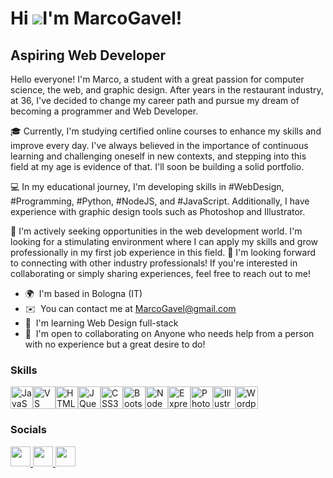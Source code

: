 Hi ![](https://user-images.githubusercontent.com/18350557/176309783-0785949b-9127-417c-8b55-ab5a4333674e.gif)I'm MarcoGavel!
=====================================================================================================================================

Aspiring Web Developer
----------------------

Hello everyone! I'm Marco, a student with a great passion for computer science, the web, and graphic design. After years in the restaurant industry, at 36, I've decided to change my career path and pursue my dream of becoming a programmer and Web Developer. 

🎓 Currently, I'm studying certified online courses to enhance my skills and improve every day. I've always believed in the importance of continuous learning and challenging oneself in new contexts, and stepping into this field at my age is evidence of that. I'll soon be building a solid portfolio. 

💻 In my educational journey, I'm developing skills in #WebDesign, #Programming, #Python, #NodeJS, and #JavaScript. Additionally, I have experience with graphic design tools such as Photoshop and Illustrator. 

🌟 I'm actively seeking opportunities in the web development world. I'm looking for a stimulating environment where I can apply my skills and grow professionally in my first job experience in this field. 🔗 I'm looking forward to connecting with other industry professionals! If you're interested in collaborating or simply sharing experiences, feel free to reach out to me!

* 🌍  I'm based in Bologna (IT)
* ✉️  You can contact me at [MarcoGavel@gmail.com](mailto:MarcoGavel@gmail.com)
* 🧠  I'm learning Web Design full-stack
* 🤝  I'm open to collaborating on Anyone who needs help from a person with no experience but a great desire to do!

### Skills


<p align="left">
<a href="https://developer.mozilla.org/en-US/docs/Web/JavaScript" target="_blank" rel="noreferrer"><img src="https://raw.githubusercontent.com/danielcranney/readme-generator/main/public/icons/skills/javascript-colored.svg" width="36" height="36" alt="JavaScript" /></a><a href="https://code.visualstudio.com/" target="_blank" rel="noreferrer"><img src="https://raw.githubusercontent.com/danielcranney/readme-generator/main/public/icons/skills/visualstudiocode.svg" width="36" height="36" alt="VS Code" /></a><a href="https://developer.mozilla.org/en-US/docs/Glossary/HTML5" target="_blank" rel="noreferrer"><img src="https://raw.githubusercontent.com/danielcranney/readme-generator/main/public/icons/skills/html5-colored.svg" width="36" height="36" alt="HTML5" /></a><a href="https://jquery.com/" target="_blank" rel="noreferrer"><img src="https://raw.githubusercontent.com/danielcranney/readme-generator/main/public/icons/skills/jquery-colored.svg" width="36" height="36" alt="JQuery" /></a><a href="https://www.w3.org/TR/CSS/#css" target="_blank" rel="noreferrer"><img src="https://raw.githubusercontent.com/danielcranney/readme-generator/main/public/icons/skills/css3-colored.svg" width="36" height="36" alt="CSS3" /></a><a href="https://getbootstrap.com/" target="_blank" rel="noreferrer"><img src="https://raw.githubusercontent.com/danielcranney/readme-generator/main/public/icons/skills/bootstrap-colored.svg" width="36" height="36" alt="Bootstrap" /></a><a href="https://nodejs.org/en/" target="_blank" rel="noreferrer"><img src="https://raw.githubusercontent.com/danielcranney/readme-generator/main/public/icons/skills/nodejs-colored.svg" width="36" height="36" alt="NodeJS" /></a><a href="https://expressjs.com/" target="_blank" rel="noreferrer"><img src="https://www.svgrepo.com/show/330398/express.svg" width="36" height="36" alt="Express" /></a><a href="https://www.adobe.com/uk/products/photoshop.html" target="_blank" rel="noreferrer"><img src="https://encrypted-tbn0.gstatic.com/images?q=tbn:ANd9GcQpUxFNIUyCM9ZZVB5CLgb1Sf6yehRh_WealQ&usqp=CAU" width="36" height="36" alt="Photoshop" /></a><a href="https://www.adobe.com/uk/products/illustrator.html" target="_blank" rel="noreferrer"><img src="https://upload.wikimedia.org/wikipedia/commons/thumb/f/fb/Adobe_Illustrator_CC_icon.svg/800px-Adobe_Illustrator_CC_icon.svg.png" width="36" height="36" alt="Illustrator" /></a><a href="https://wordpress.com" target="_blank" rel="noreferrer"><img src="https://raw.githubusercontent.com/danielcranney/readme-generator/main/public/icons/skills/wordpress-colored.svg" width="36" height="36" alt="Wordpress" /></a>
</p>


### Socials

<p align="left"> <a href="https://www.github.com/MarcoGavel" target="_blank" rel="noreferrer"> <picture> <source media="(prefers-color-scheme: dark)" srcset="https://raw.githubusercontent.com/danielcranney/readme-generator/main/public/icons/socials/github-dark.svg" /> <source media="(prefers-color-scheme: light)" srcset="https://raw.githubusercontent.com/danielcranney/readme-generator/main/public/icons/socials/github.svg" /> <img src="https://raw.githubusercontent.com/danielcranney/readme-generator/main/public/icons/socials/github.svg" width="32" height="32" /> </picture> </a> <a href="https://www.linkedin.com/in/marcogavel" target="_blank" rel="noreferrer"> <picture> <source media="(prefers-color-scheme: dark)" srcset="https://raw.githubusercontent.com/danielcranney/readme-generator/main/public/icons/socials/linkedin-dark.svg" /> <source media="(prefers-color-scheme: light)" srcset="https://raw.githubusercontent.com/danielcranney/readme-generator/main/public/icons/socials/linkedin.svg" /> <img src="https://raw.githubusercontent.com/danielcranney/readme-generator/main/public/icons/socials/linkedin.svg" width="32" height="32" /> </picture> </a> <a href="https://www.x.com/GavelCoding" target="_blank" rel="noreferrer"> <picture> <source media="(prefers-color-scheme: dark)" srcset="https://raw.githubusercontent.com/danielcranney/readme-generator/main/public/icons/socials/twitter-dark.svg" /> <source media="(prefers-color-scheme: light)" srcset="https://raw.githubusercontent.com/danielcranney/readme-generator/main/public/icons/socials/twitter.svg" /> <img src="https://raw.githubusercontent.com/danielcranney/readme-generator/main/public/icons/socials/twitter.svg" width="32" height="32" /> </picture> </a></p>
